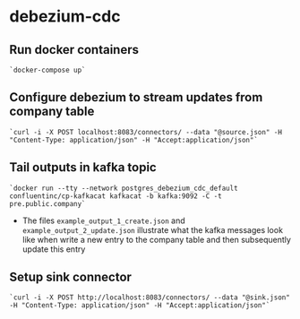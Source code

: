 # debezium-cdc
## Run docker containers
    `docker-compose up`

## Configure debezium to stream updates from company table
    `curl -i -X POST localhost:8083/connectors/ --data "@source.json" -H "Content-Type: application/json" -H "Accept:application/json"`

## Tail outputs in kafka topic
    `docker run --tty --network postgres_debezium_cdc_default confluentinc/cp-kafkacat kafkacat -b kafka:9092 -C -t pre.public.company`

- The files `example_output_1_create.json` and `example_output_2_update.json` illustrate what the kafka messages look like when write a new entry to the company table and then subsequently update this entry

## Setup sink connector
    `curl -i -X POST http://localhost:8083/connectors/ --data "@sink.json" -H "Content-Type: application/json" -H "Accept:application/json"`

